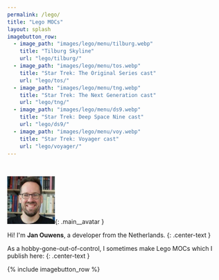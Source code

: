 ```yaml
---
permalink: /lego/
title: "Lego MOCs"
layout: splash
imagebutton_row:
  - image_path: "images/lego/menu/tilburg.webp"
    title: "Tilburg Skyline"
    url: "lego/tilburg/"
  - image_path: "images/lego/menu/tos.webp"
    title: "Star Trek: The Original Series cast"
    url: "lego/tos/"
  - image_path: "images/lego/menu/tng.webp"
    title: "Star Trek: The Next Generation cast"
    url: "lego/tng/"
  - image_path: "images/lego/menu/ds9.webp"
    title: "Star Trek: Deep Space Nine cast"
    url: "lego/ds9/"
  - image_path: "images/lego/menu/voy.webp"
    title: "Star Trek: Voyager cast"
    url: "lego/voyager/"
---
```

&nbsp;

![Jan Ouwens](/images/meta/avatar.webp){: .main__avatar }

Hi! I'm **Jan Ouwens**, a developer from the Netherlands.
{: .center-text }

As a hobby-gone-out-of-control, I sometimes make Lego MOCs which I publish here:
{: .center-text }

{% include imagebutton_row %}
